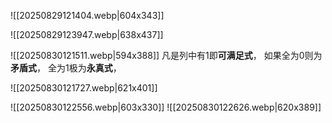 
![[20250829121404.webp|604x343]]

![[20250829123947.webp|638x437]]

![[20250830121511.webp|594x388]]
	凡是列中有1即**可满足式**， 如果全为0则为**矛盾式**， 全为1极为**永真式**，

![[20250830121727.webp|621x401]]

![[20250830122556.webp|603x330]]
![[20250830122626.webp|620x389]]
